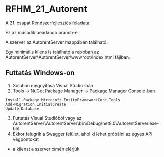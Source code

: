 # RFHM_21_Autorent
A 21. csapat Rendszerfejlesztés feladata.

Ez az második beadandó branch-e

A szerver az AutorentServer mappában található.

Egy minimális kliens is található a repóban az AutorentServer\AutorentServer\wwwroot\index.html fájlban.

## Futtatás Windows-on
1. Solution megnyitása Visual Studio-ban
2. Tools -> NuGet Package Manager -> Package Manager Console-ban
```
Install-Package Microsoft.EntityFrameworkCore.Tools
Add-Migration InitialCreate
Update-Database
```
3. Futtatás Visual Studióból vagy az AutorentServer\AutorentServer\bin\Debug\net8.0\AutorentServer.exe-ből 
4. Ekkor felugrik a Swagger felület, ahol ki lehet próbálni az egyes API végpontokat
+ a klienst a szerver címén elérjük

